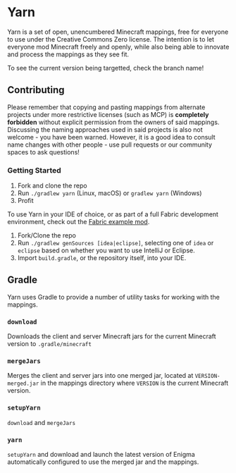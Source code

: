 # Yarn

Yarn is a set of open, unencumbered Minecraft mappings, free for everyone to use under the Creative Commons Zero license. The intention is to let 
everyone mod Minecraft freely and openly, while also being able to innovate and process the mappings as they see fit.

To see the current version being targetted, check the branch name!

## Contributing

Please remember that copying and pasting mappings from alternate projects under more restrictive licenses (such as MCP) is **completely forbidden** without explicit permission from the 
owners of said mappings. Discussing the naming approaches used in said projects is also not welcome - you have been warned.
However, it is a good idea to consult name changes with other people - use pull requests or our community spaces to ask questions!

### Getting Started

1. Fork and clone the repo
2. Run `./gradlew yarn` (Linux, macOS) or `gradlew yarn` (Windows)
3. Profit

To use Yarn in your IDE of choice, or as part of a full Fabric development environment, check out the [Fabric example mod](https://github.com/FabricMC/fabric-example-mod).

1. Fork/Clone the repo
2. Run `./gradlew genSources [idea|eclipse]`, selecting one of `idea` or `eclipse` based on whether you want to use IntelliJ or Eclipse.
3. Import `build.gradle`, or the repository itself, into your IDE.

## Gradle
Yarn uses Gradle to provide a number of utility tasks for working with the mappings.

### `download`
Downloads the client and server Minecraft jars for the current Minecraft version to `.gradle/minecraft`

### `mergeJars`
Merges the client and server jars into one merged jar, located at `VERSION-merged.jar` in the mappings directory where `VERSION` is the current Minecraft version.

### `setupYarn`
`download` and `mergeJars`

### `yarn`
`setupYarn` and download and launch the latest version of Enigma automatically configured to use the merged jar and the mappings.
